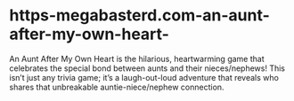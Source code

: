 # https-megabasterd.com-an-aunt-after-my-own-heart-
An Aunt After My Own Heart is the hilarious, heartwarming game that celebrates the special bond between aunts and their nieces/nephews! This isn’t just any trivia game; it’s a laugh-out-loud adventure that reveals who shares that unbreakable auntie-niece/nephew connection.

